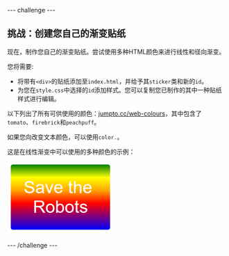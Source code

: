 \--- challenge \---

## 挑战：创建您自己的渐变贴纸

现在，制作您自己的渐变贴纸。尝试使用多种HTML颜色来进行线性和径向渐变。

您将需要:

+ 将带有`<div>`的贴纸添加至`index.html`，并给予其`sticker`类和新的`id`。
+ 为您在`style.css`中选择的`id`添加样式。您可以复制您已制作的其中一种贴纸样式进行编辑。 

以下列出了所有可供使用的颜色：[jumpto.cc/web-colours](http://jumpto.cc/web-colours)，其中包含了`tomato`、`firebrick`和`peachpuff`。

如果您向改变文本颜色，可以使用`color.`。

这是在线性渐变中可以使用的多种颜色的示例：

![截图](images/stickers-save-robots.png)

\--- /challenge \---